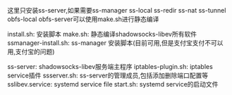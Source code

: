 这里只安装ss-server,如果需要ss-manager ss-local ss-redir ss-nat ss-tunnel obfs-local obfs-server可以使用make.sh进行静态编译


install.sh: 安装脚本
make.sh: 静态编译shadowsocks-libev所有软件
ssmanager-install.sh: ss-manager 安装脚本(目前可用,但是支付宝支付不可以用,支付宝的问题)

ss-server: shadowsocks-libev服务端主程序
iptables-plugin.sh: iptables service插件
ssserver.sh: ss-server的管理成员,包括添加删除端口配置等
sslibev.service: systemd service file
start.sh: systemd service的启动文件
